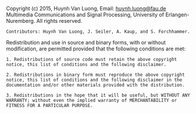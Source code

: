 Copyright (c) 2015, Huynh Van Luong, Email: huynh.luong@fau.de
Multimedia Communications and Signal Processing, University of Erlangen-Nuremberg.
All rights reserved.

	Contributors: Huynh Van Luong, J. Seiler, A. Kaup, and S. Forchhammer.

Redistribution and use in source and binary forms, with or without 
modification, are permitted provided that the following conditions are
met:

	1. Redistributions of source code must retain the above copyright
	notice, this list of conditions and the following disclaimer.

	2. Redistributions in binary form must reproduce the above copyright
	notice, this list of conditions and the following disclaimer in the
	documentation and/or other materials provided with the distribution.

	3. Redistributions in the hope that it will be useful, but WITHOUT ANY 
    WARRANTY; without even the implied warranty of MERCHANTABILITY or 
    FITNESS FOR A PARTICULAR PURPOSE.
